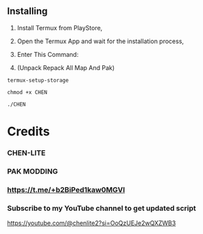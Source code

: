 ## Installing
1. Install Termux from PlayStore,
2. Open the Termux App and wait for the installation process,
3. Enter This Command:

4. (Unpack Repack All Map And Pak)
```
termux-setup-storage

chmod +x CHEN

./CHEN
```

# Credits
### CHEN-LITE
### PAK MODDING 
### https://t.me/+b2BiPed1kaw0MGVl

### Subscribe to my YouTube channel to get updated script 
https://youtube.com/@chenlite2?si=OoQzUEJe2wQXZWB3
